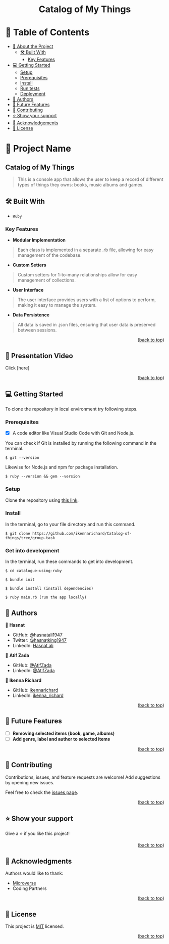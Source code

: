 
<a name="readme-top"></a>

<div align="center">

  <h1><b>Catalog of My Things</b></h1>

</div>

# 📗 Table of Contents

- [📖 About the Project](#about-project)
  - [🛠 Built With](#built-with)
    - [Key Features](#key-features)
- [💻 Getting Started](#getting-started)
  - [Setup](#setup)
  - [Prerequisites](#prerequisites)
  - [Install](#install)
  - [Run tests](#run-tests)
  - [Deployment](#triangular_flag_on_post-deployment)
- [👥 Authors](#authors)
- [🔭 Future Features](#future-features)
- [🤝 Contributing](#contributing)
- [⭐️ Show your support](#support)
- [🙏 Acknowledgements](#acknowledgements)
- [📝 License](#license)

# 📖 Project Name

## Catalog of My Things
>This is a console app that allows the user to keep a record of different types of things they owns: books, music albums and games.

## 🛠 Built With <a name="built-with"></a>

- `Ruby`

### Key Features <a name="key-features"></a>

- **Modular Implementation**

> Each class is implemented in a separate .rb file, allowing for easy management of the codebase.

- **Custom Setters**

> Custom setters for 1-to-many relationships allow for easy management of collections.

- **User Interface**

> The user interface provides users with a list of options to perform, making it easy to manage the system.

- **Data Persistence**

> All data is saved in .json files, ensuring that user data is preserved between sessions.

<p align="right">(<a href="#readme-top">back to top</a>)</p>

## 🚀 Presentation Video<a name="live-demo"></a>

Click [here]

<p align="right">(<a href="#readme-top">back to top</a>)</p>

<!-- GETTING STARTED -->

## 💻 Getting Started
To clone the repository in local environment try following steps.

### Prerequisites

- [x] A code editor like Visual Studio Code with Git and Node.js.

You can check if Git is installed by running the following command in the terminal.
```
$ git --version
```

Likewise for Node.js and npm for package installation.
```
$ ruby --version && gem --version
```
### Setup

Clone the repository using [this link](https://github.com/ikennarichard/Catalog-of-things/tree/group-task).

### Install

In the terminal, go to your file directory and run this command.

```
$ git clone https://github.com/ikennarichard/Catalog-of-things/tree/group-task
```
### Get into development

In the terminal, run these commands to get into development.
```
$ cd catalogue-using-ruby

$ bundle init

$ bundle install (install dependencies)

$ ruby main.rb (run the app locally)
```

## 👥 Authors <a name="authors"></a>

👤 **Hasnat**

- GitHub: [@hasnatali1947](https://github.com/hasnatali1947)
- Twitter: [@hasnatking1947](https://twitter.com/hasnatking1947)
- LinkedIn: [Hasnat ali](https://www.linkedin.com/feed/?trk=homepage-basic_google-sign-in-submit)

👤 **Atif Zada**

- GitHub: [@AtifZada](https://github.com/AtifZada)
- LinkedIn: [@AtifZada](https://linkedin.com/in/AtifZada)

👤 **Ikenna Richard**

- GitHub: [ikennarichard](https://github.com/ikennarichard)
- LinkedIn: [ikenna_richard](https://linkedin.com/in/ikenna_richard)


<p align="right">(<a href="#readme-top">back to top</a>)</p>

## 🔭 Future Features <a name="future-features"></a>

- [ ] **Removing selected items (book, game, albums)**
- [ ] **Add genre, label and author to selected items**

<p align="right">(<a href="#readme-top">back to top</a>)</p>

## 🤝 Contributing <a name="contributing"></a>

Contributions, issues, and feature requests are welcome! Add suggestions by opening new issues.

Feel free to check the [issues page](https://github.com/ikennarichard/Catalog-of-things/tree/group-task).

<p align="right">(<a href="#readme-top">back to top</a>)</p>

## ⭐️ Show your support <a name="support"></a>

Give a ⭐️ if you like this project!

<p align="right">(<a href="#readme-top">back to top</a>)</p>

## 🙏 Acknowledgments <a name="acknowledgements"></a>

Authors would like to thank:
- [Microverse](https://www.microverse.org/)
- Coding Partners

<p align="right">(<a href="#readme-top">back to top</a>)</p>

## 📝 License <a name="license"></a>

This project is [MIT](./LICENCE) licensed.

<p align="right">(<a href="#readme-top">back to top</a>)</p>

